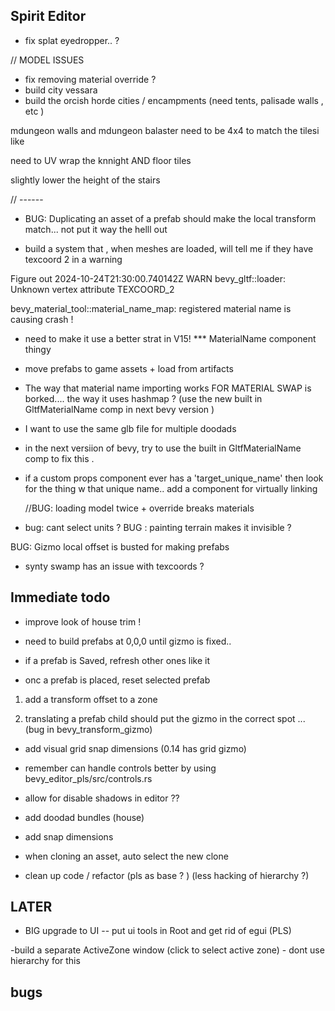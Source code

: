 

## Spirit Editor


- fix  splat eyedropper.. ? 

// MODEL ISSUES 


- fix removing material override   ? 
- build city vessara 
- build the orcish horde cities / encampments  (need tents, palisade walls , etc ) 



mdungeon walls and mdungeon balaster need to be 4x4 to match the tilesi  like 

need to UV wrap the knnight  AND floor tiles 

slightly lower the height of the stairs 



// ------ 

- BUG:   Duplicating an asset of a prefab should make the local transform match... not put it way the helll out 


 
- build a system that , when meshes are loaded, will tell me if they have texcoord 2 in a warning


Figure out 
2024-10-24T21:30:00.740142Z  WARN bevy_gltf::loader: Unknown vertex attribute TEXCOORD_2



bevy_material_tool::material_name_map: registered material name   is causing crash ! 
- need to make it use a better strat in V15! *** MaterialName component thingy 



- move prefabs to game assets + load from artifacts 


- The way that material name importing works FOR MATERIAL SWAP  is borked.... the way it uses hashmap ? (use the new built in GltfMaterialName comp in next bevy version )
 -  I want to use the same glb file for multiple doodads 
 - in the next versiion of bevy, try to use the built in GltfMaterialName comp to fix this . 




- if a custom props component ever has a 'target_unique_name' then look for the thing w that unique name.. add a component for virtually linking 

 


    //BUG: loading model twice + override  breaks materials 

- bug: cant select units ? 
 BUG : painting terrain makes it invisible ? 

 BUG: Gizmo local offset is busted for making prefabs 
 
 
- synty swamp has an issue with texcoords ?


## Immediate todo 

 - improve look of house trim ! 
 
 
-  need to build prefabs at 0,0,0 until gizmo is fixed.. 
- if a prefab is Saved,  refresh other ones like it 

 - onc a prefab is placed, reset  selected prefab 
 
 1. add a transform offset to a zone 
   
 3. translating a prefab child should put the gizmo in the correct spot ... (bug in bevy_transform_gizmo)


- add visual grid snap dimensions (0.14 has grid gizmo)


- remember can  handle controls better  by  using bevy_editor_pls/src/controls.rs




- allow for disable shadows in editor ??

- add doodad bundles (house) 

-  add snap dimensions 

- when cloning an asset, auto select the new clone 

- clean up code / refactor (pls as base ? ) (less hacking of hierarchy ?)
 
 
## LATER  


- BIG  upgrade to UI -- put ui tools in Root and get rid of egui (PLS) 

-build a separate ActiveZone window (click to select active zone) - dont use hierarchy for this 




## bugs 

 